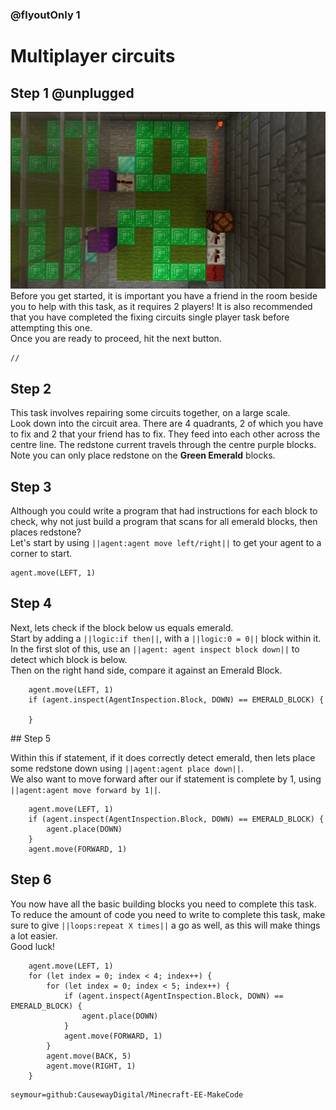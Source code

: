 ### @flyoutOnly 1


# Multiplayer circuits

## Step 1 @unplugged
![Side task](https://raw.githubusercontent.com/CausewayDigital/Minecraft-EE-MakeCode/main/tutorials/seymour-island/images/seymour_task_6.png)
Before you get started, it is important you have a friend in the room beside you to 
help with this task, as it requires 2 players!
It is also recommended that you have completed the fixing circuits single player 
task before attempting this one.   
Once you are ready to proceed, hit the next button.   

```template
//
```

## Step 2

This task involves repairing some circuits together, on a large scale.   
Look down into the circuit area. There are 4 quadrants, 2 of which you have to fix
and 2 that your friend has to fix. They feed into each other across the centre line.
The redstone current travels through the centre purple blocks. 
Note you can only place redstone on the **Green Emerald** blocks.  


## Step 3

Although you could write a program that had instructions for each block to check, why
not just build a program that scans for all emerald blocks, then places redstone?   
Let's start by using ``||agent:agent move left/right||`` to get your agent to a corner to start.

```blocks
agent.move(LEFT, 1)
```

## Step 4

Next, lets check if the block below us equals emerald.  
Start by adding a ``||logic:if then||``, with a ``||logic:0 = 0||`` block within it.   
In the first slot of this, use an ``||agent: agent inspect block down||`` to detect which block is below.   
Then on the right hand side, compare it against an Emerald Block.

```blocks
    agent.move(LEFT, 1)
    if (agent.inspect(AgentInspection.Block, DOWN) == EMERALD_BLOCK) {

    }
```

## Step 5

Within this if statement, if it does correctly detect emerald, then lets place some redstone down using ``||agent:agent place down||``.   
We also want to move forward after our if statement is complete by 1, using ``||agent:agent move forward by 1||``.

```blocks
    agent.move(LEFT, 1)
    if (agent.inspect(AgentInspection.Block, DOWN) == EMERALD_BLOCK) {
        agent.place(DOWN)
    }
    agent.move(FORWARD, 1)
```

## Step 6

You now have all the basic building blocks you need to complete this task. To reduce the amount of code you need to write to
complete this task, make sure to give ``||loops:repeat X times||`` a go as well, as this will make things a lot easier.   
Good luck!


```ghost
    agent.move(LEFT, 1)
    for (let index = 0; index < 4; index++) {
        for (let index = 0; index < 5; index++) {
            if (agent.inspect(AgentInspection.Block, DOWN) == EMERALD_BLOCK) {
                agent.place(DOWN)
            }
            agent.move(FORWARD, 1)
        }
        agent.move(BACK, 5)
        agent.move(RIGHT, 1)
    }
```



```package
seymour=github:CausewayDigital/Minecraft-EE-MakeCode
```